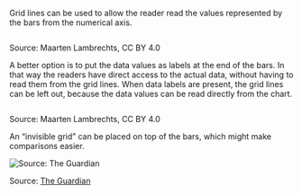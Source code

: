 Grid lines can be used to allow the reader read the values represented by the bars from the numerical axis.

<p class='center'>
<img src='A%20deep%20dive%20into%20bar%20charts%20047791ead2e848bdb3d0afcd1bf2bd4a/bars-axis-line.gif' alt='' class='max-400' />
</p>

Source: Maarten Lambrechts, CC BY 4.0

A better option is to put the data values as labels at the end of the bars. In that way the readers have direct access to the actual data, without having to read them from the grid lines. When data labels are present, the grid lines can be left out, because the data values can be read directly from the chart.

<p class='center'>
<img src='A%20deep%20dive%20into%20bar%20charts%20047791ead2e848bdb3d0afcd1bf2bd4a/bars-data-labels2x-100.jpg' alt='' class='max-400' />
</p>

Source: Maarten Lambrechts, CC BY 4.0

An “invisible grid” can be placed on top of the bars, which might make comparisons easier.

![Source: [The Guardian](https://www.theguardian.com/business/2017/sep/13/house-prices-uk-housing-affordability-london-birmingham-glasgow-leeds)](A%20deep%20dive%20into%20bar%20charts%20047791ead2e848bdb3d0afcd1bf2bd4a/invisible-gridlines.png)

Source: [The Guardian](https://www.theguardian.com/business/2017/sep/13/house-prices-uk-housing-affordability-london-birmingham-glasgow-leeds)